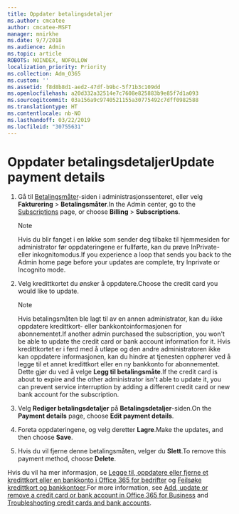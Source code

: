 ```yaml
---
title: Oppdater betalingsdetaljer
ms.author: cmcatee
author: cmcatee-MSFT
manager: mnirkhe
ms.date: 9/7/2018
ms.audience: Admin
ms.topic: article
ROBOTS: NOINDEX, NOFOLLOW
localization_priority: Priority
ms.collection: Adm_O365
ms.custom: ''
ms.assetid: f8d8b8d1-aed2-47df-b9bc-5f71b3c109dd
ms.openlocfilehash: a20d332a32514e7c7608e825883b9e85f7d1a093
ms.sourcegitcommit: 03a156a9c9740521155a30775492c7dff0982588
ms.translationtype: HT
ms.contentlocale: nb-NO
ms.lasthandoff: 03/22/2019
ms.locfileid: "30755631"
---
```

# <a name="update-payment-details"></a><span data-ttu-id="92303-102">Oppdater betalingsdetaljer</span><span class="sxs-lookup"><span data-stu-id="92303-102">Update payment details</span></span>

1. <span data-ttu-id="92303-103">Gå til [Betalingsmåter](https://go.microsoft.com/fwlink/p/?linkid=2018806)-siden i administrasjonssenteret, eller velg **Fakturering** \> **Betalingsmåter**.</span><span class="sxs-lookup"><span data-stu-id="92303-103">In the Admin center, go to the [Subscriptions](https://go.microsoft.com/fwlink/p/?linkid=2018806) page, or choose **Billing** \> **Subscriptions**.</span></span>
    
    > [!NOTE]
    > <span data-ttu-id="92303-104">Hvis du blir fanget i en løkke som sender deg tilbake til hjemmesiden for administrator før oppdateringene er fullførte, kan du prøve InPrivate- eller inkognitomodus.</span><span class="sxs-lookup"><span data-stu-id="92303-104">If you experience a loop that sends you back to the Admin home page before your updates are complete, try Inprivate or Incognito mode.</span></span> 
  
2. <span data-ttu-id="92303-105">Velg kredittkortet du ønsker å oppdatere.</span><span class="sxs-lookup"><span data-stu-id="92303-105">Choose the credit card you would like to update.</span></span>
    
    > [!NOTE]
    > <span data-ttu-id="92303-106">Hvis betalingsmåten ble lagt til av en annen administrator, kan du ikke oppdatere kredittkort- eller bankkontoinformasjonen for abonnementet.</span><span class="sxs-lookup"><span data-stu-id="92303-106">If another admin purchased the subscription, you won't be able to update the credit card or bank account information for it.</span></span> <span data-ttu-id="92303-107">Hvis kredittkortet er i ferd med å utløpe og den andre administratoren ikke kan oppdatere informasjonen, kan du hindre at tjenesten opphører ved å legge til et annet kredittkort eller en ny bankkonto for abonnementet. Dette gjør du ved å velge **Legg til betalingsmåte**.</span><span class="sxs-lookup"><span data-stu-id="92303-107">If the credit card is about to expire and the other administrator isn't able to update it, you can prevent service interruption by adding a different credit card or new bank account for the subscription.</span></span> 
  
3. <span data-ttu-id="92303-108">Velg **Rediger betalingsdetaljer** på **Betalingsdetaljer**-siden.</span><span class="sxs-lookup"><span data-stu-id="92303-108">On the **Payment details** page, choose **Edit payment details**.</span></span>
    
4. <span data-ttu-id="92303-109">Foreta oppdateringene, og velg deretter **Lagre**.</span><span class="sxs-lookup"><span data-stu-id="92303-109">Make the updates, and then choose **Save**.</span></span>
    
5. <span data-ttu-id="92303-110">Hvis du vil fjerne denne betalingsmåten, velger du **Slett**.</span><span class="sxs-lookup"><span data-stu-id="92303-110">To remove this payment method, choose **Delete**.</span></span>
    
<span data-ttu-id="92303-111">Hvis du vil ha mer informasjon, se [Legge til, oppdatere eller fjerne et kredittkort eller en bankkonto i Office 365 for bedrifter](https://support.office.com/article/30ba9c83-50d8-4020-90ed-830a5b8c8724) og [Feilsøke kredittkort og bankkontoer](https://support.office.com/article/30ba9c83-50d8-4020-90ed-830a5b8c8724).</span><span class="sxs-lookup"><span data-stu-id="92303-111">For more information, see [Add, update or remove a credit card or bank account in Office 365 for Business](https://support.office.com/article/30ba9c83-50d8-4020-90ed-830a5b8c8724) and [Troubleshooting credit cards and bank accounts](https://support.office.com/article/30ba9c83-50d8-4020-90ed-830a5b8c8724).</span></span>
  

